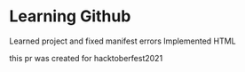 # Learning Github

Learned project and fixed manifest errors
Implemented HTML 

this pr was created for hacktoberfest2021

